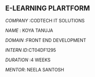 ﻿## E-LEARNING PLARTFORM

*COMPANY* :CODTECH IT SOLUTIONS

*NAME* : KOYA TANUJA

*DOMAIN* :FRONT END DEVELOPMENT

*INTERN ID*:CT04DF1295

*DURATION* :4 WEEKS

*MENTOR*: NEELA SANTOSH
